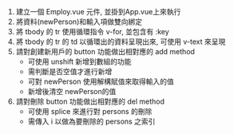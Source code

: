 1. 建立一個 Employ.vue 元件, 並掛到App.vue上來執行
2. 將資料(newPerson)和輸入項做雙向綁定
3. 將 tbody 的 tr 使用循環指令 v-for, 並包含有 :key
4. 將 tbody 的 tr 的 td 以循環出的資料呈現出來, 可使用 v-text 來呈現
5. 請對創建新用戶的 button 功能做出相對應的 add method
   - 可使用 unshift 新增到數組的功能
   - 需判斷是否空值才進行新增
   - 可對 newPerson 使用解構賦值來取得輸入的值
   - 新增後清空 newPerson的值 
6. 請對刪除 button 功能做出相對應的 del method 
   - 可使用 splice 來進行對 persons 的刪除
   - 需傳入 i 以做為要刪除的 persons 之索引